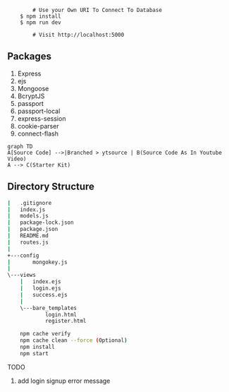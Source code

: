 

```
        # Use your Own URI To Connect To Database
    $ npm install
    $ npm run dev

        # Visit http://localhost:5000
```

## Packages

1. Express
2. ejs
3. Mongoose
4. BcryptJS
5. passport
6. passport-local
7. express-session
8. cookie-parser
9. connect-flash

```mermaid
graph TD
A[Source Code] -->|Branched > ytsource | B(Source Code As In Youtube Video)
A --> C(Starter Kit)
```

## Directory Structure

```bash
|   .gitignore
|   index.js
|   models.js
|   package-lock.json
|   package.json
|   README.md
|   routes.js
|
+---config
|       mongokey.js
|
\---views
    |   index.ejs
    |   login.ejs
    |   success.ejs
    |
    \---bare_templates
            login.html
            register.html
```

```bash
	npm cache verify
	npm cache clean --force (Optional)
	npm install
	npm start
```

TODO

1. add login signup error message
